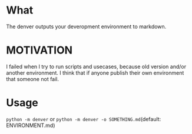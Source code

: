 # What
The denver outputs your deveropment environment to markdown.

# MOTIVATION
I failed when I try to run scripts and usecases, because old version and/or another environment. I think that if anyone publish their own environment that someone not fail.

# Usage
`python -m denver` or `python -m denver -o SOMETHING.md`(default: ENVIRONMENT.md)
